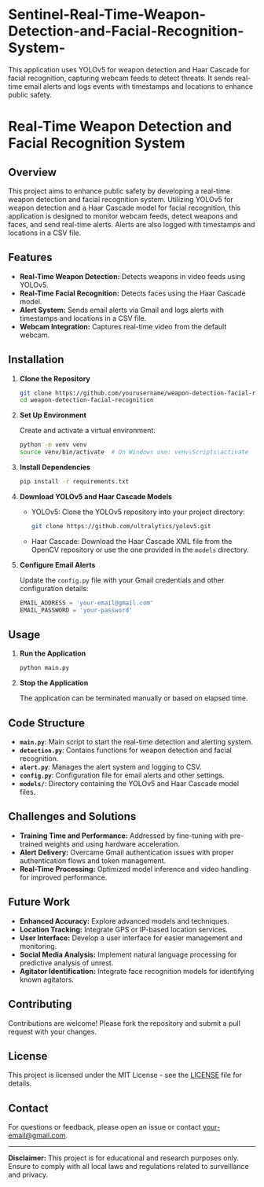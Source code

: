 # Sentinel-Real-Time-Weapon-Detection-and-Facial-Recognition-System-
This application uses YOLOv5 for weapon detection and Haar Cascade for facial recognition, capturing webcam feeds to detect threats. It sends real-time email alerts and logs events with timestamps and locations to enhance public safety.


# Real-Time Weapon Detection and Facial Recognition System

## Overview

This project aims to enhance public safety by developing a real-time weapon detection and facial recognition system. Utilizing YOLOv5 for weapon detection and a Haar Cascade model for facial recognition, this application is designed to monitor webcam feeds, detect weapons and faces, and send real-time alerts. Alerts are also logged with timestamps and locations in a CSV file.

## Features

- **Real-Time Weapon Detection:** Detects weapons in video feeds using YOLOv5.
- **Real-Time Facial Recognition:** Detects faces using the Haar Cascade model.
- **Alert System:** Sends email alerts via Gmail and logs alerts with timestamps and locations in a CSV file.
- **Webcam Integration:** Captures real-time video from the default webcam.

## Installation

1. **Clone the Repository**

    ```bash
    git clone https://github.com/yourusername/weapon-detection-facial-recognition.git
    cd weapon-detection-facial-recognition
    ```

2. **Set Up Environment**

    Create and activate a virtual environment:

    ```bash
    python -m venv venv
    source venv/bin/activate  # On Windows use: venv\Scripts\activate
    ```

3. **Install Dependencies**

    ```bash
    pip install -r requirements.txt
    ```

4. **Download YOLOv5 and Haar Cascade Models**

    - YOLOv5: Clone the YOLOv5 repository into your project directory:
    
      ```bash
      git clone https://github.com/ultralytics/yolov5.git
      ```

    - Haar Cascade: Download the Haar Cascade XML file from the OpenCV repository or use the one provided in the `models` directory.

5. **Configure Email Alerts**

    Update the `config.py` file with your Gmail credentials and other configuration details:

    ```python
    EMAIL_ADDRESS = 'your-email@gmail.com'
    EMAIL_PASSWORD = 'your-password'
    ```

## Usage

1. **Run the Application**

    ```bash
    python main.py
    ```

2. **Stop the Application**

    The application can be terminated manually or based on elapsed time.

## Code Structure

- **`main.py`**: Main script to start the real-time detection and alerting system.
- **`detection.py`**: Contains functions for weapon detection and facial recognition.
- **`alert.py`**: Manages the alert system and logging to CSV.
- **`config.py`**: Configuration file for email alerts and other settings.
- **`models/`**: Directory containing the YOLOv5 and Haar Cascade model files.

## Challenges and Solutions

- **Training Time and Performance:** Addressed by fine-tuning with pre-trained weights and using hardware acceleration.
- **Alert Delivery:** Overcame Gmail authentication issues with proper authentication flows and token management.
- **Real-Time Processing:** Optimized model inference and video handling for improved performance.

## Future Work

- **Enhanced Accuracy:** Explore advanced models and techniques.
- **Location Tracking:** Integrate GPS or IP-based location services.
- **User Interface:** Develop a user interface for easier management and monitoring.
- **Social Media Analysis:** Implement natural language processing for predictive analysis of unrest.
- **Agitator Identification:** Integrate face recognition models for identifying known agitators.

## Contributing

Contributions are welcome! Please fork the repository and submit a pull request with your changes.

## License

This project is licensed under the MIT License - see the [LICENSE](LICENSE) file for details.

## Contact

For questions or feedback, please open an issue or contact [your-email@gmail.com](mailto:your-email@gmail.com).

---

**Disclaimer:** This project is for educational and research purposes only. Ensure to comply with all local laws and regulations related to surveillance and privacy.

